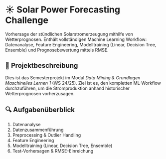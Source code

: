 # ☀️ Solar Power Forecasting Challenge

Vorhersage der stündlichen Solarstromerzeugung mithilfe von Wetterprognosen. Enthält vollständigen Machine Learning Workflow: Datenanalyse, Feature Engineering, Modelltraining (Linear, Decision Tree, Ensemble) und Prognosebewertung mittels RMSE.

## 📌 Projektbeschreibung

Dies ist das Semesterprojekt im Modul *Data Mining & Grundlagen Maschinelles Lernen 1* (WS 24/25). Ziel ist es, den kompletten ML-Workflow durchzuführen, um die Stromproduktion anhand historischer Wetterprognosen vorherzusagen.

## 🔍 Aufgabenüberblick

1. Datenanalyse
2. Datenzusammenführung 
3. Preprocessing & Outlier Handling
4. Feature Engineering
5. Modelltraining (Linear, Decision Tree, Ensemble)
6. Test-Vorhersagen & RMSE-Einreichung
